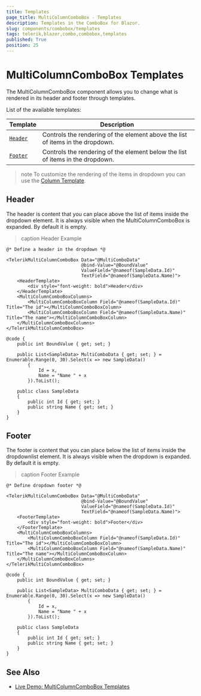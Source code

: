 ```yaml
---
title: Templates
page_title: MultiColumnComboBox - Templates
description: Templates in the ComboBox for Blazor.
slug: components/combobox/templates
tags: telerik,blazor,combo,combobox,templates
published: True
position: 25
---
```


# MultiColumnComboBox Templates

The MultiColumnComboBox component allows you to change what is rendered in its header and footer through templates.

List of the available templates:

<style>
    article style + table {
        table-layout: auto;
        word-break: normal;
    }
</style>
| Template | Description |
| --- | --- |
| [`Header`](#header) | Controls the rendering of the element above the list of items in the dropdown. |
| [`Footer`](#footer) | Controls the rendering of the element below the list of items in the dropdown. |

>note To customize the rendering of the items in dropdown you can use the [Column Template]({%multicolumncombobob-templates%}#template).

## Header

The header is content that you can place above the list of items inside the dropdown element. It is always visible when the MultiColumnComboBox is expanded. By default it is empty.

>caption Header Example

````CSHTML
@* Define a header in the dropdown *@

<TelerikMultiColumnComboBox Data="@MultiComboData"
                            @bind-Value="@BoundValue"
                            ValueField="@nameof(SampleData.Id)"
                            TextField="@nameof(SampleData.Name)">
    <HeaderTemplate>
        <div style="font-weight: bold">Header</div>
    </HeaderTemplate>
    <MultiColumnComboBoxColumns>
        <MultiColumnComboBoxColumn Field="@nameof(SampleData.Id)" Title="The id"></MultiColumnComboBoxColumn>
        <MultiColumnComboBoxColumn Field="@nameof(SampleData.Name)" Title="The name"></MultiColumnComboBoxColumn>
    </MultiColumnComboBoxColumns>
</TelerikMultiColumnComboBox>

@code {
    public int BoundValue { get; set; }

    public List<SampleData> MultiComboData { get; set; } = Enumerable.Range(0, 30).Select(x => new SampleData()
        {
            Id = x,
            Name = "Name " + x
        }).ToList();

    public class SampleData
    {
        public int Id { get; set; }
        public string Name { get; set; }
    }
}
````

## Footer

The footer is content that you can place below the list of items inside the dropdownlist element. It is always visible when the dropdown is expanded. By default it is empty.

>caption Footer Example

````CSHTML
@* Define dropdown footer *@

<TelerikMultiColumnComboBox Data="@MultiComboData"
                            @bind-Value="@BoundValue"
                            ValueField="@nameof(SampleData.Id)"
                            TextField="@nameof(SampleData.Name)">
    <FooterTemplate>
        <div style="font-weight: bold">Footer</div>
    </FooterTemplate>
    <MultiColumnComboBoxColumns>
        <MultiColumnComboBoxColumn Field="@nameof(SampleData.Id)" Title="The id"></MultiColumnComboBoxColumn>
        <MultiColumnComboBoxColumn Field="@nameof(SampleData.Name)" Title="The name"></MultiColumnComboBoxColumn>
    </MultiColumnComboBoxColumns>
</TelerikMultiColumnComboBox>

@code {
    public int BoundValue { get; set; }

    public List<SampleData> MultiComboData { get; set; } = Enumerable.Range(0, 30).Select(x => new SampleData()
        {
            Id = x,
            Name = "Name " + x
        }).ToList();

    public class SampleData
    {
        public int Id { get; set; }
        public string Name { get; set; }
    }
}
````

## See Also

  * [Live Demo: MultiColumnComboBox Templates](https://demos.telerik.com/blazor-ui/multicolumncombobox/templates)
   
  
